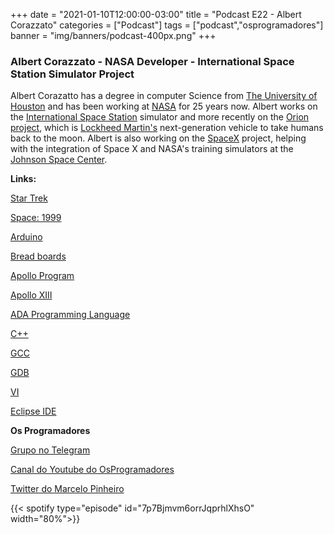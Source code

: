 +++
date = "2021-01-10T12:00:00-03:00"
title = "Podcast E22 - Albert Corazzato"
categories = ["Podcast"]
tags = ["podcast","osprogramadores"]
banner = "img/banners/podcast-400px.png"
+++

### Albert Corazzato - NASA Developer - International Space Station Simulator Project

Albert Corazatto has a degree in computer Science from [The University of Houston](https://www.uh.edu/) and has been working at [NASA](https://www.nasa.gov/) for 25 years now.  Albert works on the [International Space Station](https://www.nasa.gov/mission_pages/station/main/index.html) simulator and more recently on the [Orion project](https://www.nasa.gov/exploration/systems/orion/index.html), which is [Lockheed Martin's](https://www.lockheedmartin.com/en-us/index.html) next-generation vehicle to take humans back to the moon. Albert is also working on the [SpaceX](https://www.spacex.com/) project, helping with the integration of Space X and NASA's training simulators at the [Johnson Space Center](https://www.nasa.gov/centers/johnson/home/index.html).

**Links:**

[Star Trek](https://ca.startrek.com/)

[Space: 1999](https://en.wikipedia.org/wiki/Space:_1999)

[Arduino](https://www.arduino.cc/)

[Bread boards](https://learn.sparkfun.com/tutorials/how-to-use-a-breadboard/all)

[Apollo Program](https://en.wikipedia.org/wiki/Apollo_program)

[Apollo XIII](https://en.wikipedia.org/wiki/Apollo_13)

[ADA Programming Language](https://en.wikipedia.org/wiki/Ada_(programming_language))

[C++](https://en.wikipedia.org/wiki/C%2B%2B)

[GCC](https://gcc.gnu.org/)

[GDB](https://www.gnu.org/software/gdb/)

[VI](https://en.wikipedia.org/wiki/Vi)

[Eclipse IDE](https://www.eclipse.org/ide/)


**Os Programadores**

[Grupo no Telegram](https://t.me/osprogramadores)

[Canal do Youtube do OsProgramadores](https://www.youtube.com/channel/UCt_YNYGl6K5yNXlXEQDdwWg?view_as=subscriber)

[Twitter do Marcelo Pinheiro](https://twitter.com/mpinheir)


{{< spotify type="episode" id="7p7Bjmvm6orrJqprhlXhsO" width="80%">}}